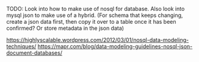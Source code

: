 TODO: Look into how to make use of nosql for database.
Also look into mysql json to make use of a hybrid. (For schema that keeps changing, create a json data first, then copy it over to a table once it has been confirmed? Or store metadata in the json data)

https://highlyscalable.wordpress.com/2012/03/01/nosql-data-modeling-techniques/
https://mapr.com/blog/data-modeling-guidelines-nosql-json-document-databases/
